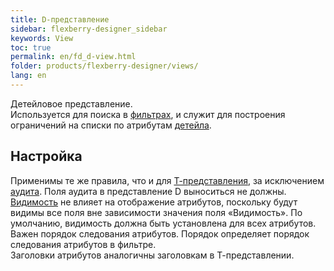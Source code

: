 ```yaml
---
title: D-представление
sidebar: flexberry-designer_sidebar
keywords: View
toc: true
permalink: en/fd_d-view.html
folder: products/flexberry-designer/views/
lang: en
---
```


Детейловое представление.  
Используется для поиска в [фильтрах](fw_filtersand-limits.html), и служит для построения ограничений на списки по атрибутам [детейла](fo_detail-associations-properties.html).

## Настройка

Применимы те же правила, что и для [Т-представления](fd_t-view.html), за исключением [аудита](efs_audit.html). Поля аудита в представление D выноситься не должны.  
[Видимость](fd_hidden-properties-view.html) не влияет на отображение атрибутов, поскольку будут видимы все поля вне зависимости значения поля «Видимость». По умолчанию, видимость должна быть установлена для всех атрибутов.  
Важен порядок следования атрибутов. Порядок определяет порядок следования атрибутов в фильтре.  
Заголовки атрибутов аналогичны заголовкам в Т-представлении.  
